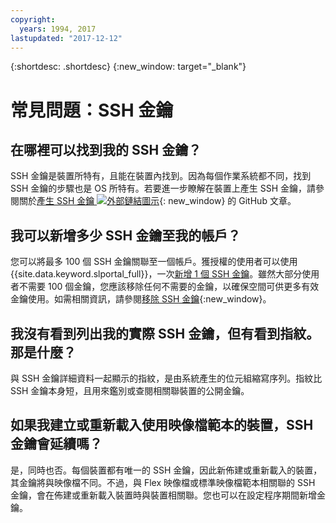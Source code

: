 ```yaml
---
copyright:
  years: 1994, 2017
lastupdated: "2017-12-12"
---
```


{:shortdesc: .shortdesc}
{:new_window: target="_blank"}

# 常見問題：SSH 金鑰

## 在哪裡可以找到我的 SSH 金鑰？

SSH 金鑰是裝置所特有，且能在裝置內找到。因為每個作業系統都不同，找到 SSH 金鑰的步驟也是 OS 所特有。若要進一步瞭解在裝置上產生 SSH 金鑰，請參閱關於[產生 SSH 金鑰 ![外部鏈結圖示](../../icons/launch-glyph.svg "外部鏈結圖示")](https://help.github.com/articles/generating-ssh-keys#platform-windows){: new_window} 的 GitHub 文章。

## 我可以新增多少 SSH 金鑰至我的帳戶？

您可以將最多 100 個 SSH 金鑰關聯至一個帳戶。獲授權的使用者可以使用 {{site.data.keyword.slportal_full}}，一次[新增 1 個 SSH 金鑰](add-ssh-key.html)。雖然大部分使用者不需要 100 個金鑰，您應該移除任何不需要的金鑰，以確保空間可供更多有效金鑰使用。如需相關資訊，請參閱[移除 SSH 金鑰](remove-ssh-key.html){:new_window}。

## 我沒有看到列出我的實際 SSH 金鑰，但有看到指紋。那是什麼？

與 SSH 金鑰詳細資料一起顯示的指紋，是由系統產生的位元組縮寫序列。指紋比 SSH 金鑰本身短，且用來鑑別或查閱相關聯裝置的公開金鑰。

## 如果我建立或重新載入使用映像檔範本的裝置，SSH 金鑰會延續嗎？

是，同時也否。每個裝置都有唯一的 SSH 金鑰，因此新佈建或重新載入的裝置，其金鑰將與映像檔不同。不過，與 Flex 映像檔或標準映像檔範本相關聯的 SSH 金鑰，會在佈建或重新載入裝置時與裝置相關聯。您也可以在設定程序期間新增金鑰。
